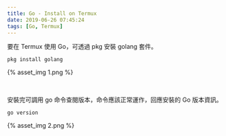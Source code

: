 ```yaml
---
title: Go - Install on Termux
date: 2019-06-26 07:45:24
tags: [Go, Termux]
---
```


要在 Termux 使用 Go，可透過 pkg 安裝 golang 套件。  

<!-- More -->

    pkg install golang

{% asset_img 1.png %}

</br>


安裝完可調用 go 命令查閱版本，命令應該正常運作，回應安裝的 Go 版本資訊。  

    go version

{% asset_img 2.png %}
